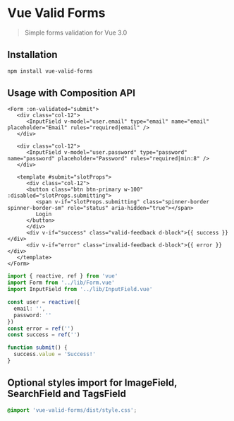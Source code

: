 # Vue Valid Forms

> Simple forms validation for Vue 3.0

## Installation

```bash
npm install vue-valid-forms
```

## Usage with Composition API

```vue
<Form :on-validated="submit">
   <div class="col-12">
      <InputField v-model="user.email" type="email" name="email" placeholder="Email" rules="required|email" />
   </div>

   <div class="col-12">
      <InputField v-model="user.password" type="password" name="password" placeholder="Password" rules="required|min:8" />
   </div>

   <template #submit="slotProps">
      <div class="col-12">
      <button class="btn btn-primary w-100" :disabled="slotProps.submitting">
         <span v-if="slotProps.submitting" class="spinner-border spinner-border-sm" role="status" aria-hidden="true"></span>
         Login
      </button>
      </div>
      <div v-if="success" class="valid-feedback d-block">{{ success }}</div>
      <div v-if="error" class="invalid-feedback d-block">{{ error }}</div>
   </template>
</Form>
```

```ts
import { reactive, ref } from 'vue'
import Form from '../lib/Form.vue'
import InputField from '../lib/InputField.vue'

const user = reactive({
  email: '',
  password: ''
})
const error = ref('')
const success = ref('')

function submit() {
  success.value = 'Success!'
}
```

## Optional styles import for ImageField, SearchField and TagsField

```css
@import 'vue-valid-forms/dist/style.css';
```
